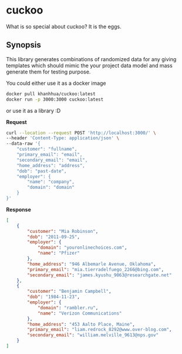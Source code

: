 # cuckoo
What is so special about cuckoo? It is the eggs.

## Synopsis

This library generates combinations of randomized data for any giving templates which should mimic the your project data model and mass generate them for testing purpose.

You could either use it as a docker image

```sh
docker pull khanhhua/cuckoo:latest
docker run -p 3000:3000 cuckoo:latest
```

or use it as a library :D

**Request**

```sh
curl --location --request POST 'http://localhost:3000/' \
--header 'Content-Type: application/json' \
--data-raw '{
    "customer": "fullname",
    "primary_email": "email",
    "secondary_email": "email",
    "home_address": "address",
    "dob": "past-date",
    "employer": {
        "name": "company",
        "domain": "domain"
    }
}'
```

**Response**
```json
[
    {
        "customer": "Mia Robinson",
        "dob": "2011-09-25",
        "employer": {
            "domain": "youronlinechoices.com",
            "name": "Pfizer"
        },
        "home_address": "946 Albemarle Avenue, Oklahoma",
        "primary_email": "mia.tierradelfuego_2266@bing.com",
        "secondary_email": "james.kyushu_9063@researchgate.net"
    },
    {
        "customer": "Benjamin Campbell",
        "dob": "1984-11-23",
        "employer": {
            "domain": "rambler.ru",
            "name": "Verizon Communications"
        },
        "home_address": "453 Aalto Place, Maine",
        "primary_email": "liam.redrock_8292@www.over-blog.com",
        "secondary_email": "william.melville_9613@nps.gov"
    }
]
```